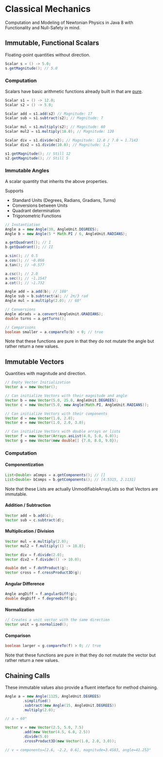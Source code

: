 # Classical Mechanics
Computation and Modeling of Newtonian Physics in Java 8 with Functionality and Null-Safety in mind.
## Immutable, Functional Scalars
Floating-point quantities without direction.
```java
Scalar s = () -> 5.0;
s.getMagnitude(); // 5.0
```
### Computation
Scalars have basic arithmetic functions already built in that are [pure](https://en.wikipedia.org/wiki/Pure_function).
```java
Scalar s1 = () -> 12.0;
Scalar s2 = () -> 5.0;

Scalar add = s1.add(s2) // Magnitude: 17
Scalar sub = s1.subtract(s2); // Magnitude: 7

Scalar mul = s1.multiply(s2); // Magnitude: 60
Scalar mul2 = s1.multiply(10.0); // Magnitude: 120

Scalar div = s1.divide(s2); // Magnitude: 12.0 / 7.0 ≈ 1.7143
Scalar div2 = s1.divide(10.0); // Magnitude: 1.2

s1.getMagnitude(); // Still 12
s2.getMagnitude(); // Still 5
```
### Immutable Angles
A scalar quantity that inherits the above properties.

Supports
* Standard Units (Degrees, Radians, Gradians, Turns)
* Conversions between Units
* Quadrant determination
* Trigonometric Functions

```java
// Instantiation
Angle a = new Angle(30, AngleUnit.DEGREES);
Angle b = new Angle(5 * Math.PI / 6, AngleUnit.RADIANS);

a.getQuadrant(); // I
b.getQuadrant(); // II

a.sin(); // 0.5
a.cos(); // ~0.866
a.tan(); // ~0.577

a.csc(); // 2.0
a.sec(); // ~1.1547
a.cot(); // ~1.732

Angle add = a.add(b); // 180°
Angle sub = b.subtract(a); // 2π/3 rad
Angle mul = a.multiply(2.0); // 60°

// Conversions
Angle aGrads = a.convert(AngleUnit.GRADIANS);
double turns = a.getTurns();

// Comparisons
boolean smaller = a.compareTo(b) < 0; // true
```
Note that these functions are pure in that they do not mutate the angle but rather return a new values.
## Immutable Vectors
Quantities with magnitude and direction. 
```java
// Empty Vector Initialization
Vector a = new Vector();

// Can initialize Vectors with their magnitude and angle
Vector b = new Vector(5.0, 25.0, AngleUnit.DEGREES);
Vector c = new Vector(5.0, new Angle(Math.PI, AngleUnit.RADIANS));

// Can initialize Vectors with their components
Vector d = new Vector(1.0, 2.0);
Vector e = new Vector(1.0, 2.0, 3.0);

// Can initialize Vectors with double arrays or lists
Vector f = new Vector(Arrays.asList(4.0, 5.0, 6.0));
Vector g = new Vector(new double[] {7.0, 8.0, 9.0});
```
### Computation
#### Componentization
```java
List<Double> aComps = a.getComponents(); // []
List<Double> bComps = b.getComponents(); // [4.5315, 2.1131]
```
Note that these Lists are actually UnmodifiableArrayLists so that Vectors are immutable.
#### Addition / Subtraction
```java
Vector add = b.add(c);
Vector sub = c.subtract(d);
```
#### Multiplication / Division
```java
Vector mul = e.multiply(2.0);
Vector mul2 = f.multiply(() -> 10.0);

Vector div = f.divide(2.0);
Vector div2 = f.divide(() -> 10.0);

double dot = f.dotProduct(g);
Vector cross = f.crossProduct3D(g);
```
#### Angular Difference
```java
Angle angDiff = f.angularDiff(g);
double degDiff = f.degreeDiff(g);
```
#### Normalization
```java
// Creates a unit vector with the same direction
Vector unit = g.normalized();
```
#### Comparison
```java
boolean larger = g.compareTo(f) > 0; // true
```
Note that these functions are pure in that they do not mutate the vector but rather return a new values.
## Chaining Calls
These immutable values also provide a fluent interface for method chaining.
```java
Angle a = new Angle(1125, AngleUnit.DEGREES)
        .simplified()
        .subtract(new Angle(15, AngleUnit.DEGREES))
        .multiply(2.0);

// a → 60°
```
```java
Vector v = new Vector(2.5, 5.0, 7.5)
        .add(new Vector(4.5, 6.0, 2.5))
        .divide(5.0)
        .crossProduct3D(new Vector(1.0, 2.0, 3.0));

// v → components=[2.6, -2.2, 0.6], magnitude=3.4583, angle=41.253°
```
